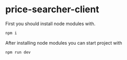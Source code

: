 # price-searcher-client

First you should install node modules with. <br>
```bash
npm i
```
After installing node modules you can start project with
```bash
npm run dev
``` 
